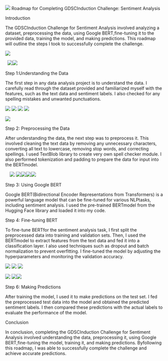 ﻿![](Aspose.Words.20fb0c68-af55-4441-83d1-fd7a56c94bb4.001.png) Roadmap for Completing GDSCInduction Challenge: Sentiment Analysis

Introduction

The GDSCInduction Challenge for Sentiment Analysis involved analyzing a dataset, preprocessing the data, using Google BERT,fine-tuning it to the provided data, training the model, and making predictions. This roadmap will outline the steps I took to successfully complete the challenge.

![](Aspose.Words.20fb0c68-af55-4441-83d1-fd7a56c94bb4.002.png)

` `![](Aspose.Words.20fb0c68-af55-4441-83d1-fd7a56c94bb4.003.png)![](Aspose.Words.20fb0c68-af55-4441-83d1-fd7a56c94bb4.004.png)

Step 1:Understanding the Data

The first step in any data analysis project is to understand the data. I carefully read through the dataset provided and familiarized myself with the features, such as the text data and sentiment labels. I also checked for any spelling mistakes and unwanted punctuations.

![](Aspose.Words.20fb0c68-af55-4441-83d1-fd7a56c94bb4.005.png) ![](Aspose.Words.20fb0c68-af55-4441-83d1-fd7a56c94bb4.006.png) ![](Aspose.Words.20fb0c68-af55-4441-83d1-fd7a56c94bb4.007.png) ![](Aspose.Words.20fb0c68-af55-4441-83d1-fd7a56c94bb4.008.png)

![](Aspose.Words.20fb0c68-af55-4441-83d1-fd7a56c94bb4.009.png)

Step 2: Preprocessing the Data

After understanding the data, the next step was to preprocess it. This involved cleaning the text data by removing any unnecessary characters, converting all text to lowercase, removing stop words, and correcting spellings. I used TextBlob library to create very own spell checker module. I also performed tokenization and padding to prepare the data for input into the BERTmodel.

`  `![](Aspose.Words.20fb0c68-af55-4441-83d1-fd7a56c94bb4.010.png)  ![](Aspose.Words.20fb0c68-af55-4441-83d1-fd7a56c94bb4.011.png)![](Aspose.Words.20fb0c68-af55-4441-83d1-fd7a56c94bb4.012.png)![](Aspose.Words.20fb0c68-af55-4441-83d1-fd7a56c94bb4.013.png)![](Aspose.Words.20fb0c68-af55-4441-83d1-fd7a56c94bb4.014.png)

Step 3: Using Google BERT

Google BERT(Bidirectional Encoder Representations from Transformers) is a powerful language model that can be fine-tuned for various NLPtasks, including sentiment analysis. I used the pre-trained BERTmodel from the Hugging Face library and loaded it into my code.

Step 4: Fine-tuning BERT

To fine-tune BERTfor the sentiment analysis task, I first split the preprocessed data into training and validation sets. Then, I used the BERTmodel to extract features from the text data and fed it into a classification layer. I also used techniques such as dropout and batch normalization to prevent overfitting. I fine-tuned the model by adjusting the hyperparameters and monitoring the validation accuracy.

![](Aspose.Words.20fb0c68-af55-4441-83d1-fd7a56c94bb4.015.png) ![](Aspose.Words.20fb0c68-af55-4441-83d1-fd7a56c94bb4.016.png) ![](Aspose.Words.20fb0c68-af55-4441-83d1-fd7a56c94bb4.017.png)

![](Aspose.Words.20fb0c68-af55-4441-83d1-fd7a56c94bb4.018.png)  ![](Aspose.Words.20fb0c68-af55-4441-83d1-fd7a56c94bb4.019.png)![](Aspose.Words.20fb0c68-af55-4441-83d1-fd7a56c94bb4.020.png)

Step 6: Making Predictions

After training the model, I used it to make predictions on the test set. I fed the preprocessed test data into the model and obtained the predicted sentiment labels. I then compared these predictions with the actual labels to evaluate the performance of the model.

Conclusion

In conclusion, completing the GDSCInduction Challenge for Sentiment Analysis involved understanding the data, preprocessing it, using Google BERT,fine-tuning the model, training it, and making predictions. Byfollowing this roadmap, I was able to successfully complete the challenge and achieve accurate predictions.
